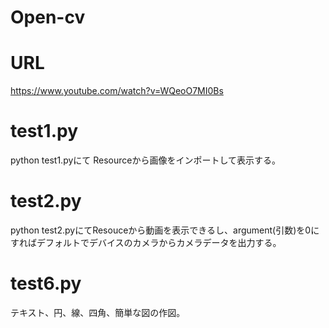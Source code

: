 # Open-cv

# URL

https://www.youtube.com/watch?v=WQeoO7MI0Bs

# test1.py
python test1.pyにて
Resourceから画像をインポートして表示する。

# test2.py
python test2.pyにてResouceから動画を表示できるし、argument(引数)を0にすればデフォルトでデバイスのカメラからカメラデータを出力する。

# test6.py 
テキスト、円、線、四角、簡単な図の作図。
